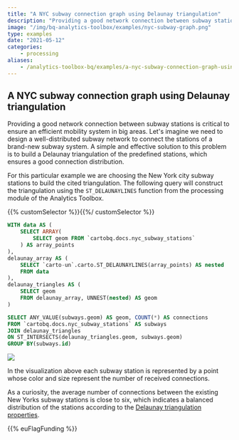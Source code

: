 ```yaml
---
title: "A NYC subway connection graph using Delaunay triangulation"
description: "Providing a good network connection between subway stations is critical to ensure an efficient mobility system in big areas. Let's imagine we need to design a well-distributed subway network to connect the stations of a brand-new subway system. A simple and effective solution to this problem is to build a Delaunay triangulation of the predefined stations, which ensures a good connection distribution."
image: "/img/bq-analytics-toolbox/examples/nyc-subway-graph.png"
type: examples
date: "2021-05-12"
categories:
    - processing
aliases:
    - /analytics-toolbox-bq/examples/a-nyc-subway-connection-graph-using-delaunay-triangulation/
---
```


## A NYC subway connection graph using Delaunay triangulation

Providing a good network connection between subway stations is critical to ensure an efficient mobility system in big areas. Let's imagine we need to design a well-distributed subway network to connect the stations of a brand-new subway system. A simple and effective solution to this problem is to build a Delaunay triangulation of the predefined stations, which ensures a good connection distribution.

For this particular example we are choosing the New York city subway stations to build the cited triangulation. The following query will construct the triangulation using the `ST_DELAUNAYLINES` function from the processing module of the Analytics Toolbox.

{{% customSelector %}}𝅺{{%/ customSelector %}}
```sql
WITH data AS (
    SELECT ARRAY(
        SELECT geom FROM `cartobq.docs.nyc_subway_stations`
    ) AS array_points
),
delaunay_array AS (
    SELECT `carto-un`.carto.ST_DELAUNAYLINES(array_points) AS nested
    FROM data
),
delaunay_triangles AS (
    SELECT geom
    FROM delaunay_array, UNNEST(nested) AS geom
)

SELECT ANY_VALUE(subways.geom) AS geom, COUNT(*) AS connections
FROM `cartobq.docs.nyc_subway_stations` AS subways
JOIN delaunay_triangles
ON ST_INTERSECTS(delaunay_triangles.geom, subways.geom)
GROUP BY(subways.id)
```

![](/img/bq-analytics-toolbox/examples/nyc-subway-graph.png)

In the visualization above each subway station is represented by a point whose color and size represent the number of received connections.

As a curiosity, the average number of connections between the existing New Yorks subway stations is close to six, which indicates a balanced distribution of the stations according to the [Delaunay triangulation properties](https://en.wikipedia.org/wiki/Delaunay_triangulation#Properties).

{{% euFlagFunding %}}
